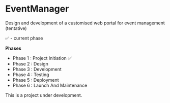 # EventManager
Design and development of a customised web portal for event management (tentative) 

✅ - current phase

**Phases**
- Phase 1 : Project Initiation ✅
- Phase 2 : Design
- Phase 3 : Development
- Phase 4 : Testing
- Phase 5 : Deployment
- Phase 6 : Launch And Maintenance

















This is a project under development.
